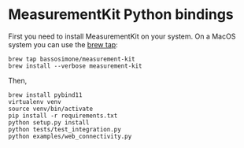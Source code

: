 # MeasurementKit Python bindings

First you need to install MeasurementKit on your system. On a MacOS
system you can use the [brew
tap](https://github.com/bassosimone/homebrew-measurement-kit):

```
brew tap bassosimone/measurement-kit
brew install --verbose measurement-kit
```

Then,

```
brew install pybind11
virtualenv venv
source venv/bin/activate
pip install -r requirements.txt
python setup.py install
python tests/test_integration.py
python examples/web_connectivity.py
```
